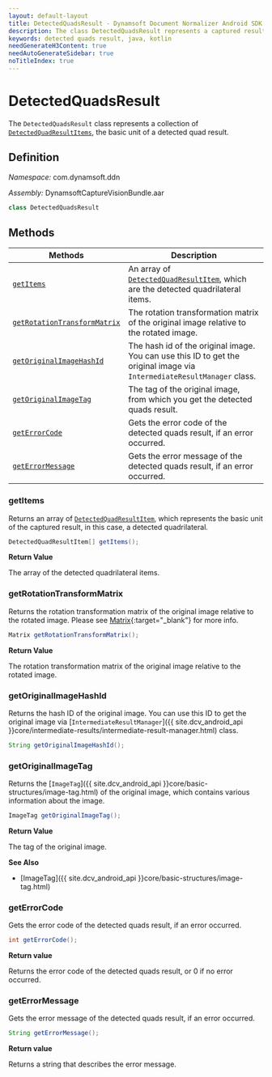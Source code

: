 ```yaml
---
layout: default-layout
title: DetectedQuadsResult - Dynamsoft Document Normalizer Android SDK API Reference
description: The class DetectedQuadsResult represents a captured result whose type is detected quads, which contains an array of DetectedQuadResultItems and the rotation transformation matrix of the original image relative to the rotated image.
keywords: detected quads result, java, kotlin
needGenerateH3Content: true
needAutoGenerateSidebar: true
noTitleIndex: true
---
```


# DetectedQuadsResult

The `DetectedQuadsResult` class represents a collection of [`DetectedQuadResultItems`](detected-quad-result-item.md), the basic unit of a detected quad result.

## Definition

*Namespace:* com.dynamsoft.ddn

*Assembly:* DynamsoftCaptureVisionBundle.aar

```java
class DetectedQuadsResult
```

## Methods

| Methods | Description |
| ---------- | ----------- |
| [`getItems`](#getitems) | An array of [`DetectedQuadResultItem`](./detected-quad-result-item.md), which are the detected quadrilateral items. |
| [`getRotationTransformMatrix`](#getrotationtransformmatrix) | The rotation transformation matrix of the original image relative to the rotated image. |
| [`getOriginalImageHashId`](#getoriginalimagehashid) | The hash id of the original image. You can use this ID to get the original image via `IntermediateResultManager` class. |
| [`getOriginalImageTag`](#getoriginalimagetag) | The tag of the original image, from which you get the detected quads result. |
| [`getErrorCode`](#geterrorcode) | Gets the error code of the detected quads result, if an error occurred. |
| [`getErrorMessage`](#geterrormessage) | Gets the error message of the detected quads result, if an error occurred. |

### getItems

Returns an array of [`DetectedQuadResultItem`](./detected-quad-result-item.md), which represents the basic unit of the captured result, in this case, a detected quadrilateral.

```java
DetectedQuadResultItem[] getItems();
```

**Return Value**

The array of the detected quadrilateral items.

### getRotationTransformMatrix

Returns the rotation transformation matrix of the original image relative to the rotated image. Please see [Matrix](https://developer.android.com/reference/android/opengl/Matrix){:target="_blank"} for more info.

```java
Matrix getRotationTransformMatrix();
```

**Return Value**

The rotation transformation matrix of the original image relative to the rotated image.

### getOriginalImageHashId

Returns the hash ID of the original image. You can use this ID to get the original image via [`IntermediateResultManager`]({{ site.dcv_android_api }}core/intermediate-results/intermediate-result-manager.html) class.

```java
String getOriginalImageHashId();
```

### getOriginalImageTag

Returns the [`ImageTag`]({{ site.dcv_android_api }}core/basic-structures/image-tag.html) of the original image, which contains various information about the image.

```java
ImageTag getOriginalImageTag();
```

**Return Value**

The tag of the original image.

**See Also**

* [ImageTag]({{ site.dcv_android_api }}core/basic-structures/image-tag.html)

### getErrorCode

Gets the error code of the detected quads result, if an error occurred.

```java
int getErrorCode();
```

**Return value**

Returns the error code of the detected quads result, or 0 if no error occurred.

### getErrorMessage

Gets the error message of the detected quads result, if an error occurred.

```java
String getErrorMessage();
```

**Return value**

Returns a string that describes the error message.
